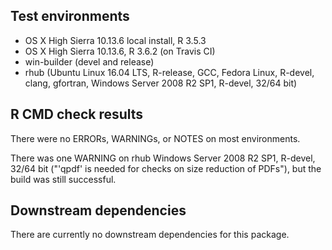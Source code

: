 ## Test environments

* OS X High Sierra 10.13.6 local install, R 3.5.3
* OS X High Sierra 10.13.6, R 3.6.2 (on Travis CI)
* win-builder (devel and release)
* rhub (Ubuntu Linux 16.04 LTS, R-release, GCC, Fedora Linux, R-devel, clang, gfortran, Windows Server 2008 R2 SP1, R-devel, 32/64 bit)

## R CMD check results

There were no ERRORs, WARNINGs, or NOTES on most environments. 

There was one WARNING on rhub Windows Server 2008 R2 SP1, R-devel, 32/64 bit ("'qpdf' is needed for checks on size reduction of PDFs"), but the build was still successful.


## Downstream dependencies

There are currently no downstream dependencies for this package.


